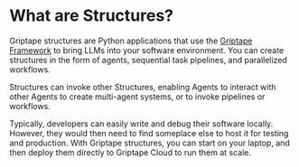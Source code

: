 # What are Structures?

Griptape structures are Python applications that use the [Griptape Framework](/griptape-framework/) to bring LLMs into your software environment. You can create structures in the form of agents, sequential task pipelines, and parallelized workflows.

Structures can invoke other Structures, enabling Agents to interact with other Agents to create multi-agent systems, or to invoke pipelines or workflows.

Typically, developers can easily write and debug their software locally. However, they would then need to find someplace else to host it for testing and production. With Griptape structures, you can start on your laptop, and then deploy them directly to Griptape Cloud to run them at scale.
